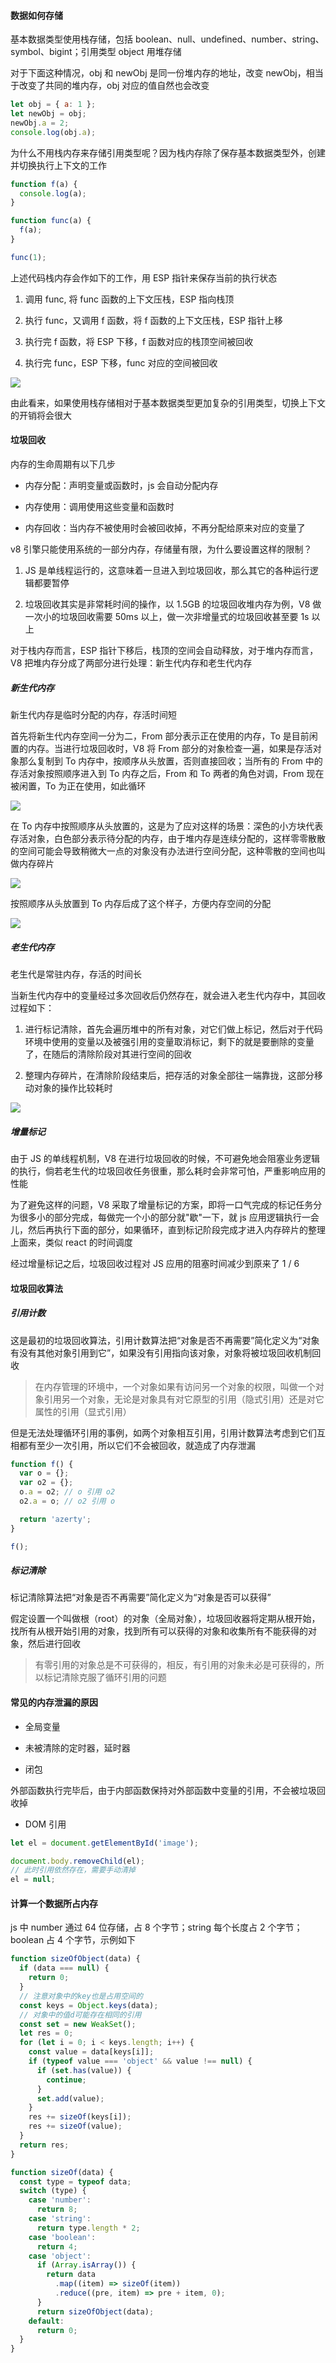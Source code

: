 #### 数据如何存储

基本数据类型使用栈存储，包括 boolean、null、undefined、number、string、symbol、bigint；引用类型 object 用堆存储

对于下面这种情况，obj 和 newObj 是同一份堆内存的地址，改变 newObj，相当于改变了共同的堆内存，obj 对应的值自然也会改变

```js
let obj = { a: 1 };
let newObj = obj;
newObj.a = 2;
console.log(obj.a);
```

为什么不用栈内存来存储引用类型呢？因为栈内存除了保存基本数据类型外，创建并切换执行上下文的工作

```js
function f(a) {
  console.log(a);
}

function func(a) {
  f(a);
}

func(1);
```

上述代码栈内存会作如下的工作，用 ESP 指针来保存当前的执行状态

1. 调用 func, 将 func 函数的上下文压栈，ESP 指向栈顶

2. 执行 func，又调用 f 函数，将 f 函数的上下文压栈，ESP 指针上移

3. 执行完 f 函数，将 ESP 下移，f 函数对应的栈顶空间被回收

4. 执行完 func，ESP 下移，func 对应的空间被回收

![](https://user-gold-cdn.xitu.io/2019/11/23/16e96b6b57b734c1?imageView2/0/w/1280/h/960/format/webp/ignore-error/1)

由此看来，如果使用栈存储相对于基本数据类型更加复杂的引用类型，切换上下文的开销将会很大

#### 垃圾回收

内存的生命周期有以下几步

- 内存分配：声明变量或函数时，js 会自动分配内存

- 内存使用：调用使用这些变量和函数时

- 内存回收：当内存不被使用时会被回收掉，不再分配给原来对应的变量了

v8 引擎只能使用系统的一部分内存，存储量有限，为什么要设置这样的限制？

1. JS 是单线程运行的，这意味着一旦进入到垃圾回收，那么其它的各种运行逻辑都要暂停

2. 垃圾回收其实是非常耗时间的操作，以 1.5GB 的垃圾回收堆内存为例，V8 做一次小的垃圾回收需要 50ms 以上，做一次非增量式的垃圾回收甚至要 1s 以上

对于栈内存而言，ESP 指针下移后，栈顶的空间会自动释放，对于堆内存而言，V8 把堆内存分成了两部分进行处理：新生代内存和老生代内存

##### 新生代内存

新生代内存是临时分配的内存，存活时间短

首先将新生代内存空间一分为二，From 部分表示正在使用的内存，To 是目前闲置的内存。当进行垃圾回收时，V8 将 From 部分的对象检查一遍，如果是存活对象那么复制到 To 内存中，按顺序从头放置，否则直接回收；当所有的 From 中的存活对象按照顺序进入到 To 内存之后，From 和 To 两者的角色对调，From 现在被闲置，To 为正在使用，如此循环

![](https://user-gold-cdn.xitu.io/2019/11/23/16e96b71923adacb?imageView2/0/w/1280/h/960/format/webp/ignore-error/1)

在 To 内存中按照顺序从头放置的，这是为了应对这样的场景：深色的小方块代表存活对象，白色部分表示待分配的内存，由于堆内存是连续分配的，这样零零散散的空间可能会导致稍微大一点的对象没有办法进行空间分配，这种零散的空间也叫做内存碎片

![](https://user-gold-cdn.xitu.io/2019/11/23/16e96b73ac9e01cc?imageView2/0/w/1280/h/960/format/webp/ignore-error/1)

按照顺序从头放置到 To 内存后成了这个样子，方便内存空间的分配

![](https://user-gold-cdn.xitu.io/2019/11/23/16e96b7741afdb10?imageView2/0/w/1280/h/960/format/webp/ignore-error/1)

##### 老生代内存

老生代是常驻内存，存活的时间长

当新生代内存中的变量经过多次回收后仍然存在，就会进入老生代内存中，其回收过程如下：

1. 进行标记清除，首先会遍历堆中的所有对象，对它们做上标记，然后对于代码环境中使用的变量以及被强引用的变量取消标记，剩下的就是要删除的变量了，在随后的清除阶段对其进行空间的回收

2. 整理内存碎片，在清除阶段结束后，把存活的对象全部往一端靠拢，这部分移动对象的操作比较耗时

![](https://user-gold-cdn.xitu.io/2019/11/23/16e96b7a41c8c826?imageView2/0/w/1280/h/960/format/webp/ignore-error/1)

##### 增量标记

由于 JS 的单线程机制，V8 在进行垃圾回收的时候，不可避免地会阻塞业务逻辑的执行，倘若老生代的垃圾回收任务很重，那么耗时会非常可怕，严重影响应用的性能

为了避免这样的问题，V8 采取了增量标记的方案，即将一口气完成的标记任务分为很多小的部分完成，每做完一个小的部分就"歇"一下，就 js 应用逻辑执行一会儿，然后再执行下面的部分，如果循环，直到标记阶段完成才进入内存碎片的整理上面来，类似 react 的时间调度

经过增量标记之后，垃圾回收过程对 JS 应用的阻塞时间减少到原来了 1 / 6

#### 垃圾回收算法

##### 引用计数

这是最初的垃圾回收算法，引用计数算法把“对象是否不再需要”简化定义为“对象有没有其他对象引用到它”，如果没有引用指向该对象，对象将被垃圾回收机制回收

> 在内存管理的环境中，一个对象如果有访问另一个对象的权限，叫做一个对象引用另一个对象，无论是对象具有对它原型的引用（隐式引用）还是对它属性的引用（显式引用）

但是无法处理循环引用的事例，如两个对象相互引用，引用计数算法考虑到它们互相都有至少一次引用，所以它们不会被回收，就造成了内存泄漏

```js
function f() {
  var o = {};
  var o2 = {};
  o.a = o2; // o 引用 o2
  o2.a = o; // o2 引用 o

  return 'azerty';
}

f();
```

##### 标记清除

标记清除算法把“对象是否不再需要”简化定义为“对象是否可以获得”

假定设置一个叫做根（root）的对象（全局对象），垃圾回收器将定期从根开始，找所有从根开始引用的对象，找到所有可以获得的对象和收集所有不能获得的对象，然后进行回收

> 有零引用的对象总是不可获得的，相反，有引用的对象未必是可获得的，所以标记清除克服了循环引用的问题

#### 常见的内存泄漏的原因

- 全局变量

- 未被清除的定时器，延时器

- 闭包

外部函数执行完毕后，由于内部函数保持对外部函数中变量的引用，不会被垃圾回收掉

- DOM 引用

```js
let el = document.getElementById('image');

document.body.removeChild(el);
// 此时引用依然存在，需要手动清掉
el = null;
```

#### 计算一个数据所占内存

js 中 number 通过 64 位存储，占 8 个字节；string 每个长度占 2 个字节；boolean 占 4 个字节，示例如下

```js
function sizeOfObject(data) {
  if (data === null) {
    return 0;
  }
  // 注意对象中的key也是占用空间的
  const keys = Object.keys(data);
  // 对象中的值d可能存在相同的引用
  const set = new WeakSet();
  let res = 0;
  for (let i = 0; i < keys.length; i++) {
    const value = data[keys[i]];
    if (typeof value === 'object' && value !== null) {
      if (set.has(value)) {
        continue;
      }
      set.add(value);
    }
    res += sizeOf(keys[i]);
    res += sizeOf(value);
  }
  return res;
}

function sizeOf(data) {
  const type = typeof data;
  switch (type) {
    case 'number':
      return 8;
    case 'string':
      return type.length * 2;
    case 'boolean':
      return 4;
    case 'object':
      if (Array.isArray()) {
        return data
          .map((item) => sizeOf(item))
          .reduce((pre, item) => pre + item, 0);
      }
      return sizeOfObject(data);
    default:
      return 0;
  }
}
```
